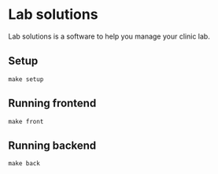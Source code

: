 # Lab solutions

Lab solutions is a software to help you manage your clinic lab.

## Setup

`make setup`

## Running frontend

`make front`

## Running backend

`make back`
